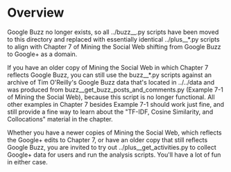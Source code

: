 # Overview

Google Buzz no longer exists, so all ../buzz__.py scripts have 
been moved to this directory and replaced with essentially identical
../plus__*.py scripts to align with Chapter 7 of Mining the Social Web
shifting from Google Buzz to Google+ as a domain.

If you have an older copy of Mining the Social Web in which Chapter 7
reflects Google Buzz, you can still use the buzz__*.py scripts against
an archive of Tim O'Reilly's Google Buzz data that's located in ../../data
and was produced from buzz__get_buzz_posts_and_comments.py (Example 7-1 of
Mining the Social Web), because this script is no longer functional. All
other examples in Chapter 7 besides Example 7-1 should work just fine, and 
still provide a fine way to learn about the "TF-IDF, Cosine Similarity, and 
Collocations" material in the chapter.

Whether you have a newer copies of Mining the Social Web, which reflects the Google+ edits
to Chapter 7, or have an older copy that still reflects Google Buzz, you are invited
to try out ../plus__get_activities.py to collect Google+ data for users and run the analysis
scripts. You'll have a lot of fun in either case.
